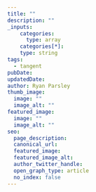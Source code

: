 ```yaml
---
title: ""
description: ""
_inputs:
    categories:
      type: array
    categories[*]:
    type: string
tags:
  - tangent
pubDate:
updatedDate:
author: Ryan Parsley
thumb_image:
  image: ""
  image_alt: ""
featured_image:
  image: ""
  image_alt: ""
seo:
  page_description:
  canonical_url:
  featured_image:
  featured_image_alt:
  author_twitter_handle:
  open_graph_type: article
  no_index: false
---
```


